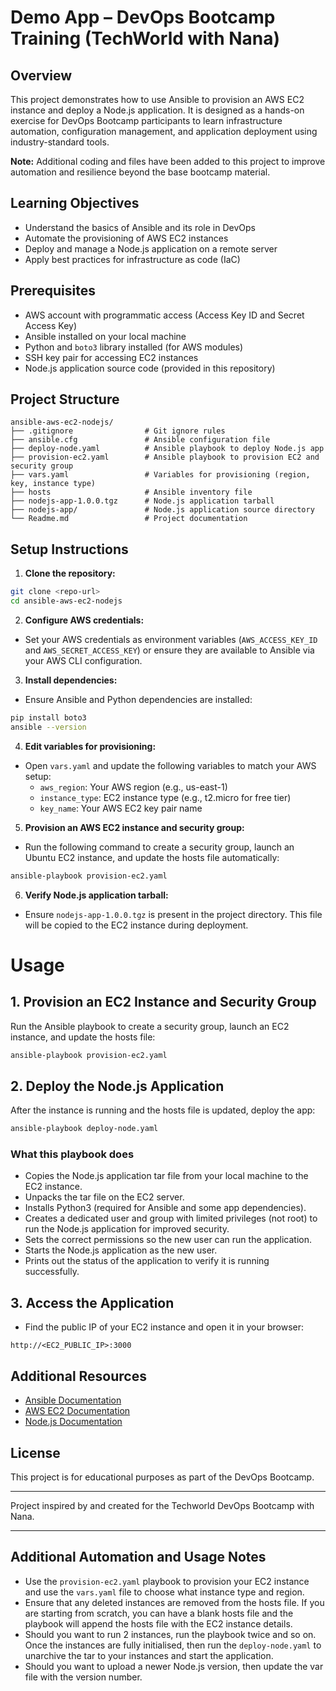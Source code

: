 # Demo App – DevOps Bootcamp Training (TechWorld with Nana)

## Overview

This project demonstrates how to use Ansible to provision an AWS EC2 instance and deploy a Node.js application. It is designed as a hands-on exercise for DevOps Bootcamp participants to learn infrastructure automation, configuration management, and application deployment using industry-standard tools.

**Note:** Additional coding and files have been added to this project to improve automation and resilience beyond the base bootcamp material.

## Learning Objectives

- Understand the basics of Ansible and its role in DevOps
- Automate the provisioning of AWS EC2 instances
- Deploy and manage a Node.js application on a remote server
- Apply best practices for infrastructure as code (IaC)

## Prerequisites

- AWS account with programmatic access (Access Key ID and Secret Access Key)
- Ansible installed on your local machine
- Python and `boto3` library installed (for AWS modules)
- SSH key pair for accessing EC2 instances
- Node.js application source code (provided in this repository)

## Project Structure

```
ansible-aws-ec2-nodejs/
├── .gitignore                # Git ignore rules
├── ansible.cfg               # Ansible configuration file
├── deploy-node.yaml          # Ansible playbook to deploy Node.js app
├── provision-ec2.yaml        # Ansible playbook to provision EC2 and security group
├── vars.yaml                 # Variables for provisioning (region, key, instance type)
├── hosts                     # Ansible inventory file
├── nodejs-app-1.0.0.tgz      # Node.js application tarball
├── nodejs-app/               # Node.js application source directory
└── Readme.md                 # Project documentation
```

## Setup Instructions

1. **Clone the repository:**

```bash
git clone <repo-url>
cd ansible-aws-ec2-nodejs
```

2. **Configure AWS credentials:**
- Set your AWS credentials as environment variables (`AWS_ACCESS_KEY_ID` and `AWS_SECRET_ACCESS_KEY`) or ensure they are available to Ansible via your AWS CLI configuration.

3. **Install dependencies:**
- Ensure Ansible and Python dependencies are installed:

```bash
pip install boto3
ansible --version
```

4. **Edit variables for provisioning:**
- Open `vars.yaml` and update the following variables to match your AWS setup:
  - `aws_region`: Your AWS region (e.g., us-east-1)
  - `instance_type`: EC2 instance type (e.g., t2.micro for free tier)
  - `key_name`: Your AWS EC2 key pair name

5. **Provision an AWS EC2 instance and security group:**
- Run the following command to create a security group, launch an Ubuntu EC2 instance, and update the hosts file automatically:

```bash
ansible-playbook provision-ec2.yaml
```

6. **Verify Node.js application tarball:**
- Ensure `nodejs-app-1.0.0.tgz` is present in the project directory. This file will be copied to the EC2 instance during deployment.

# Usage

## 1. Provision an EC2 Instance and Security Group

Run the Ansible playbook to create a security group, launch an EC2 instance, and update the hosts file:

```bash
ansible-playbook provision-ec2.yaml
```

## 2. Deploy the Node.js Application

After the instance is running and the hosts file is updated, deploy the app:

```bash
ansible-playbook deploy-node.yaml
```

### What this playbook does

- Copies the Node.js application tar file from your local machine to the EC2 instance.
- Unpacks the tar file on the EC2 server.
- Installs Python3 (required for Ansible and some app dependencies).
- Creates a dedicated user and group with limited privileges (not root) to run the Node.js application for improved security.
- Sets the correct permissions so the new user can run the application.
- Starts the Node.js application as the new user.
- Prints out the status of the application to verify it is running successfully.

## 3. Access the Application

- Find the public IP of your EC2 instance and open it in your browser:

```
http://<EC2_PUBLIC_IP>:3000
```

## Additional Resources

- [Ansible Documentation](https://docs.ansible.com/)
- [AWS EC2 Documentation](https://docs.aws.amazon.com/ec2/)
- [Node.js Documentation](https://nodejs.org/en/docs/)

## License

This project is for educational purposes as part of the DevOps Bootcamp.

---

Project inspired by and created for the Techworld DevOps Bootcamp with Nana.

---

## Additional Automation and Usage Notes

- Use the `provision-ec2.yaml` playbook to provision your EC2 instance and use the `vars.yaml` file to choose what instance type and region.
- Ensure that any deleted instances are removed from the hosts file. If you are starting from scratch, you can have a blank hosts file and the playbook will append the hosts file with the EC2 instance details.
- Should you want to run 2 instances, run the playbook twice and so on. Once the instances are fully initialised, then run the `deploy-node.yaml` to unarchive the tar to your instances and start the application.
- Should you want to upload a newer Node.js version, then update the var file with the version number.
